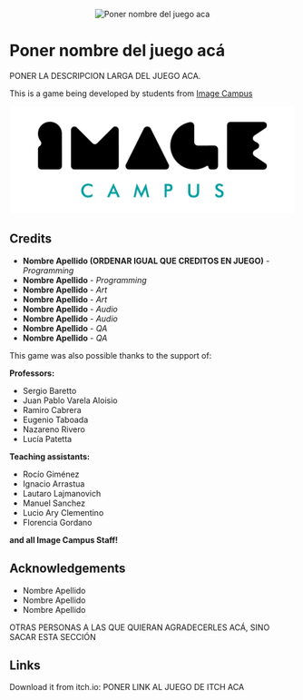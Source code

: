 <p align="center">
<img src="logo.png" alt="Poner nombre del juego aca"/>
</p>

# Poner nombre del juego acá

PONER LA DESCRIPCION LARGA DEL JUEGO ACA.

This is a game being developed by students from <a href="https://www.imagecampus.edu.ar/">Image Campus</a>

<p align="center">
  <a href="https://www.imagecampus.edu.ar/">
    <img src="logo-image-campus.png" alt="Image Campus"/>
  </a> 
</p>


## Credits

- **Nombre Apellido (ORDENAR IGUAL QUE CREDITOS EN JUEGO)** - *Programming*
- **Nombre Apellido** - *Programming*
- **Nombre Apellido** - *Art*
- **Nombre Apellido** - *Art*
- **Nombre Apellido** - *Audio*
- **Nombre Apellido** - *Audio*
- **Nombre Apellido** - *QA*
- **Nombre Apellido** - *QA*


This game was also possible thanks to the support of:

**Professors:**

- Sergio Baretto
- Juan Pablo Varela Aloisio
- Ramiro Cabrera
- Eugenio Taboada
- Nazareno Rivero
- Lucía Patetta

**Teaching assistants:**

- Rocío Giménez
- Ignacio Arrastua
- Lautaro Lajmanovich
- Manuel Sanchez
- Lucio Ary Clementino
- Florencia Gordano

**and all Image Campus Staff!**


## Acknowledgements

- Nombre Apellido
- Nombre Apellido
- Nombre Apellido

OTRAS PERSONAS A LAS QUE QUIERAN AGRADECERLES ACÁ, SINO SACAR ESTA SECCIÓN


## Links

Download it from itch.io: PONER LINK AL JUEGO DE ITCH ACA
